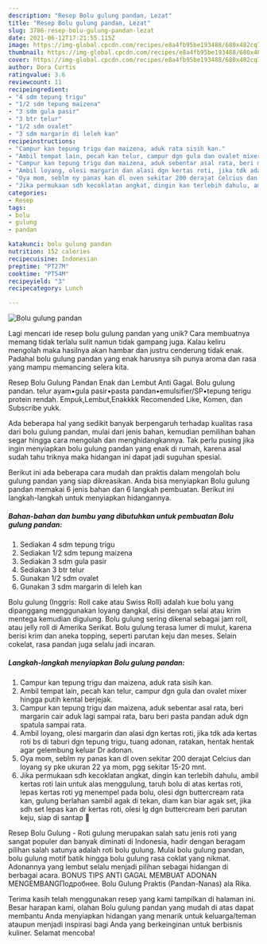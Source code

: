 ```yaml
---
description: "Resep Bolu gulung pandan, Lezat"
title: "Resep Bolu gulung pandan, Lezat"
slug: 3786-resep-bolu-gulung-pandan-lezat
date: 2021-06-12T17:21:55.115Z
image: https://img-global.cpcdn.com/recipes/e8a4fb95be193488/680x482cq70/bolu-gulung-pandan-foto-resep-utama.jpg
thumbnail: https://img-global.cpcdn.com/recipes/e8a4fb95be193488/680x482cq70/bolu-gulung-pandan-foto-resep-utama.jpg
cover: https://img-global.cpcdn.com/recipes/e8a4fb95be193488/680x482cq70/bolu-gulung-pandan-foto-resep-utama.jpg
author: Dora Curtis
ratingvalue: 3.6
reviewcount: 11
recipeingredient:
- "4 sdm tepung trigu"
- "1/2 sdm tepung maizena"
- "3 sdm gula pasir"
- "3 btr telur"
- "1/2 sdm ovalet"
- "3 sdm margarin di leleh kan"
recipeinstructions:
- "Campur kan tepung trigu dan maizena, aduk rata sisih kan."
- "Ambil tempat lain, pecah kan telur, campur dgn gula dan ovalet mixer hingga putih kental berjejak."
- "Campur kan tepung trigu dan maizena, aduk sebentar asal rata, beri margarin cair aduk lagi sampai rata, baru beri pasta pandan aduk dgn spatula sampai rata."
- "Ambil loyang, olesi margarin dan alasi dgn kertas roti, jika tdk ada kertas roti bs di taburi dgn tepung trigu, tuang adonan, ratakan, hentak hentak agar gelembung keluar Dr adonan."
- "Oya mom, seblm ny panas kan dl oven sekitar 200 derajat Celcius dan loyang sy pke ukuran 22 ya mom, pgg sekitar 15-20 mnt."
- "Jika permukaan sdh kecoklatan angkat, dingin kan terlebih dahulu, ambil kertas roti lain untuk alas menggulung, taruh bolu di atas kertas roti, lepas kertas roti yg menempel pada bolu, olesi dgn buttercream rata kan, gulung berlahan sambil agak di tekan, diam kan biar agak set, jika sdh set lepas kan dr kertas roti, olesi lg dgn buttercream beri parutan keju, siap di santap 🤤"
categories:
- Resep
tags:
- bolu
- gulung
- pandan

katakunci: bolu gulung pandan 
nutrition: 152 calories
recipecuisine: Indonesian
preptime: "PT27M"
cooktime: "PT54M"
recipeyield: "3"
recipecategory: Lunch

---
```



![Bolu gulung pandan](https://img-global.cpcdn.com/recipes/e8a4fb95be193488/680x482cq70/bolu-gulung-pandan-foto-resep-utama.jpg)

Lagi mencari ide resep bolu gulung pandan yang unik? Cara membuatnya memang tidak terlalu sulit namun tidak gampang juga. Kalau keliru mengolah maka hasilnya akan hambar dan justru cenderung tidak enak. Padahal bolu gulung pandan yang enak harusnya sih punya aroma dan rasa yang mampu memancing selera kita.

Resep Bolu Gulung Pandan Enak dan Lembut Anti Gagal. Bolu gulung pandan. telur ayam•gula pasir•pasta pandan•emulsifier/SP•tepung terigu protein rendah. Empuk,Lembut,Enakkkk Recomended Like, Komen, dan Subscribe yukk.

Ada beberapa hal yang sedikit banyak berpengaruh terhadap kualitas rasa dari bolu gulung pandan, mulai dari jenis bahan, kemudian pemilihan bahan segar hingga cara mengolah dan menghidangkannya. Tak perlu pusing jika ingin menyiapkan bolu gulung pandan yang enak di rumah, karena asal sudah tahu triknya maka hidangan ini dapat jadi suguhan spesial.


Berikut ini ada beberapa cara mudah dan praktis dalam mengolah bolu gulung pandan yang siap dikreasikan. Anda bisa menyiapkan Bolu gulung pandan memakai 6 jenis bahan dan 6 langkah pembuatan. Berikut ini langkah-langkah untuk menyiapkan hidangannya.

<!--inarticleads1-->

##### Bahan-bahan dan bumbu yang dibutuhkan untuk pembuatan Bolu gulung pandan:

1. Sediakan 4 sdm tepung trigu
1. Sediakan 1/2 sdm tepung maizena
1. Sediakan 3 sdm gula pasir
1. Sediakan 3 btr telur
1. Gunakan 1/2 sdm ovalet
1. Gunakan 3 sdm margarin di leleh kan


Bolu gulung (Inggris: Roll cake atau Swiss Roll) adalah kue bolu yang dipanggang menggunakan loyang dangkal, diisi dengan selai atau krim mentega kemudian digulung. Bolu gulung sering dikenal sebagai jam roll, atau jelly roll di Amerika Serikat. Bolu gulung terasa lumer di mulut, karena berisi krim dan aneka topping, seperti parutan keju dan meses. Selain cokelat, rasa pandan juga selalu jadi incaran. 

<!--inarticleads2-->

##### Langkah-langkah menyiapkan Bolu gulung pandan:

1. Campur kan tepung trigu dan maizena, aduk rata sisih kan.
1. Ambil tempat lain, pecah kan telur, campur dgn gula dan ovalet mixer hingga putih kental berjejak.
1. Campur kan tepung trigu dan maizena, aduk sebentar asal rata, beri margarin cair aduk lagi sampai rata, baru beri pasta pandan aduk dgn spatula sampai rata.
1. Ambil loyang, olesi margarin dan alasi dgn kertas roti, jika tdk ada kertas roti bs di taburi dgn tepung trigu, tuang adonan, ratakan, hentak hentak agar gelembung keluar Dr adonan.
1. Oya mom, seblm ny panas kan dl oven sekitar 200 derajat Celcius dan loyang sy pke ukuran 22 ya mom, pgg sekitar 15-20 mnt.
1. Jika permukaan sdh kecoklatan angkat, dingin kan terlebih dahulu, ambil kertas roti lain untuk alas menggulung, taruh bolu di atas kertas roti, lepas kertas roti yg menempel pada bolu, olesi dgn buttercream rata kan, gulung berlahan sambil agak di tekan, diam kan biar agak set, jika sdh set lepas kan dr kertas roti, olesi lg dgn buttercream beri parutan keju, siap di santap 🤤


Resep Bolu Gulung - Roti gulung merupakan salah satu jenis roti yang sangat populer dan banyak diminati di Indonesia, hadir dengan beragam pilihan salah satunya adalah roti bolu gulung. Mulai bolu gulung pandan, bolu gulung motif batik hingga bolu gulung rasa coklat yang nikmat. Adonannya yang lembut selalu menjadi pilihan sebagai hidangan di berbagai acara. BONUS TIPS ANTI GAGAL MEMBUAT ADONAN MENGEMBANGПодробнее. Bolu Gulung Praktis (Pandan-Nanas) ala Rika. 

Terima kasih telah menggunakan resep yang kami tampilkan di halaman ini. Besar harapan kami, olahan Bolu gulung pandan yang mudah di atas dapat membantu Anda menyiapkan hidangan yang menarik untuk keluarga/teman ataupun menjadi inspirasi bagi Anda yang berkeinginan untuk berbisnis kuliner. Selamat mencoba!
